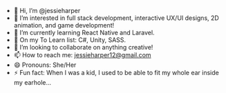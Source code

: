 - 👋 Hi, I’m @jessieharper
- 👀 I’m interested in full stack development, interactive UX/UI designs, 2D animation, and game development!
- 🌱 I’m currently learning React Native and Laravel.
- 🧠 On my To Learn list: C#, Unity, SASS.
- 💞️ I’m looking to collaborate on anything creative!
- 📫 How to reach me: jessieharper12@gmail.com
- 😄 Pronouns: She/Her
- ⚡ Fun fact: When I was a kid, I used to be able to fit my whole ear inside my earhole...

<!---
jessieharper/jessieharper is a ✨ special ✨ repository because its `README.md` (this file) appears on your GitHub profile.
You can click the Preview link to take a look at your changes.
--->
